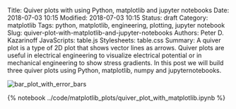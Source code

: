 Title: Quiver plots with using Python, matplotlib and jupyter notebooks
Date: 2018-07-03 10:15
Modified: 2018-07-03 10:15
Status: draft
Category: matplotlib
Tags: python, matplotlib, engineering, plotting, jupyter notebook
Slug: quiver-plot-with-matplotlib-and-jupyter-notebooks
Authors: Peter D. Kazarinoff
JavaScripts: table.js
Stylesheets: table.css
Summary:  A quiver plot is a type of 2D plot that shows vector lines as arrows. Quiver plots are useful in electrical engineering to visualize electrical potential or in mechanical engineering to show stress gradients. In this post we will build three quiver plots using Python, matplotlib, numpy and jupyternotebooks.

![bar_plot_with_error_bars]({filename}/posts/matplotlib/images/3_quiver_plots.png)

{% notebook ../code/matplotlib_plots/quiver_plot_with_matplotlib.ipynb %}
